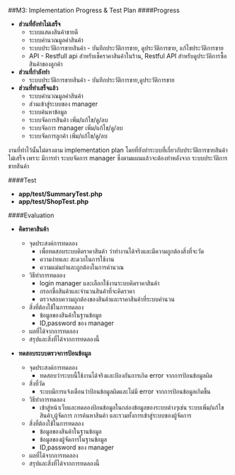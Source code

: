##M3: Implementation Progress & Test Plan 
####Progress
 - **ส่วนที่ยังทำไม่เสร็จ**
     -  ระบบแสดงสินค้าขายดี
     -  ระบบคำนวณมูลค่าสินค้า
     -  ระบบประวัติการขายสินค้า - บันทึกประวัติการขาย, ดูประวัติการขาย, แก้ไขประวัติการขาย
     -  API - Restfull api สำหรับเช็คราคาสินค้าในร้าน, Restful API สำหรับดูประวัติการซื้อสินค้าของลูกค้า
 - **ส่วนที่กำลังทำ**
     -  ระบบประวัติการขายสินค้า - บันทึกประวัติการขาย,ดูประวัติการขาย
 - **ส่วนที่ทำเสร็จแล้ว**    
     -  ระบบคำนวณมูลค่าสินค้า
     -  ส่วนเข้าสู่ระบบของ manager
     -  ระบบค้นหาข้อมูล
     -  ระบบจัดการสินค้า เพิ่ม/แก้ไข/ดู/ลบ
     -  ระบบจัดการ manager เพิ่ม/แก้ไข/ดู/ลบ
     -  ระบบจัดการลูกค้า เพิ่ม/แก้ไข/ดู/ลบ      
   
 งานที่ทำไว้นั้นไม่ตรงตาม implementation plan โดยที่ยังทำระบบที่เกี่ยวกับประวัติการขายสินค้าไม่เสร็จ เพราะ มีการทำ ระบบจัดการ manager ซึ่งตามแผนแล้วจะต้องทำหลังจาก ระบบประวัติการขายสินค้า

####Test
 - **app/test/SummaryTest.php**
 - **app/test/ShopTest.php**  

####Evaluation
 - **คิดราคาสินค้า**  
     - จุดประสงค์การทดลอง  
        - เพื่อทดสอบระบบคิดราคาสินค้า ว่าทำงานได้จริงและมีความถูกต้องสิ่งที่จะวัด      
        - ความง่ายและ สะดวกในการใช้งาน    
        - ความแม่นยำและถูกต้องในการคำนวณ
     - วิธีทำการทดลอง  
        - login manager และเลือกใช้งานระบบคิดราคาสินค้า    
        - กรอกชื่อสินค้าและจำนวนสินค้าที่จะคิดราคา    
        - ตรวจสอบความถูกต้องของสินค้าและราคาสินค้าที่ระบบคำนวน    
     - สิ่งที่ต้องใช้ในการทดลอง  
        - ข้อมูลของสินค้าในฐานข้อมูล    
        - ID,password ของ manager    
     - ผลที่ได้จากการทดลอง    
     - สรุปและสิ่งที่ได้จากการทดลองนี้

 - **ทดสอบระบบตรวจการป้อนข้อมูล**  
     - จุดประสงค์การทดลอง  
        - ทดสอบว่าระบบนี้ใช้งานได้จริงและป้องกันการเกิด error จากการป้อนข้อมูลผิด  
     - สิ่งที่วัด  
        - ระบบมีการแจ้งเตือนว่าป้อนข้อมูลผิดและไม่มี error จากการป้อนข้อมูลเกิดขึ้น
     - วิธีทำการทดลอง    
        - เข้าสู่หน้าเว็บและทดลองป้อนข้อมูลในกล่องข้อมูลของระบบต่างๆเช่น ระบบเพิ่ม/แก้ไขสินค้า,ผู้จัดการ การค้นหาสินค้า และรวมทั้งการเข้าสู่ระบบของผู้จัดการ
     - สิ่งที่ต้องใช้ในการทดลอง  
        - ข้อมูลของสินค้าในฐานข้อมูล      
        - ข้อมูลของผู้จัดการในฐานข้อมูล
        - ID,password ของ manager    
     - ผลที่ได้จากการทดลอง    
     - สรุปและสิ่งที่ได้จากการทดลองนี้
